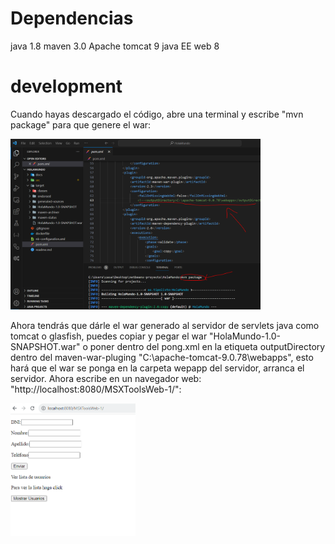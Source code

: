 # Dependencias


java 1.8
maven 3.0
Apache tomcat 9
java EE web 8

# development

Cuando hayas descargado el código, abre una terminal y escribe "mvn package" para que genere el war:

<img src="docs/1.PNG" width="400px"/>

Ahora tendrás que dárle el war generado al servidor de servlets java como tomcat o glasfish, puedes copiar y pegar el war "HolaMundo-1.0-SNAPSHOT.war" o poner dentro del pong.xml en la etiqueta outputDirectory dentro del maven-war-pluging "<outputDirectory>C:\apache-tomcat-9.0.78\webapps</outputDirectory>", esto hará que el war se ponga en la carpeta wepapp del servidor, arranca el servidor. Ahora escribe en un navegador web: "http://localhost:8080/MSXToolsWeb-1/":

<img src="docs/2.PNG" width="200px"/>